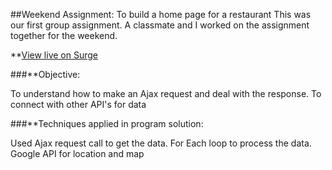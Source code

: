 

##Weekend Assignment: To build a home page for a restaurant 
This was our first group assignment. A classmate and I worked on the assignment together for the weekend.

**[View live on Surge](https://tiy-mariefilbey-restaurantapp.surge.sh/)

###**Objective:

To understand how to make an Ajax request and deal with the response.
To connect with other API's for data

###**Techniques applied in program solution:

Used Ajax request call to get the data.
For Each loop to process the data.
Google API for location and map
